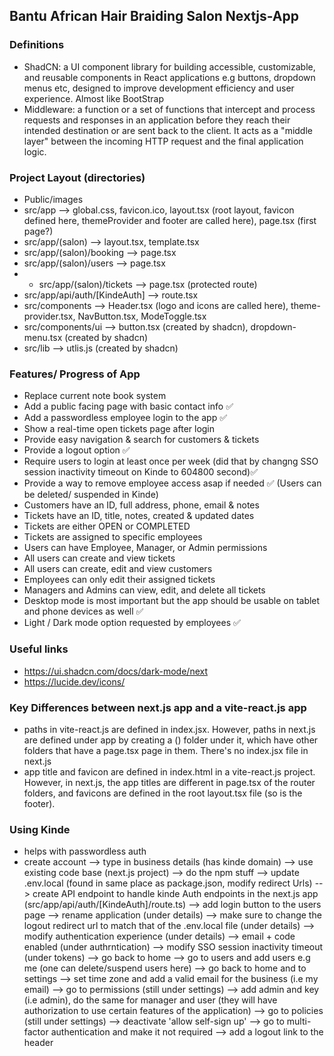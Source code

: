 ## Bantu African Hair Braiding Salon Nextjs-App
### Definitions
- ShadCN: a UI component library for building accessible, customizable, and reusable components in React applications e.g buttons, dropdown menus etc, designed to improve development efficiency and user experience. Almost like BootStrap
- Middleware: a function or a set of functions that intercept and process requests and responses in an application before they reach their intended destination or are sent back to the client. It acts as a "middle layer" between the incoming HTTP request and the final application logic. 

### Project Layout (directories)
- Public/images
- src/app --> global.css, favicon.ico, layout.tsx (root layout, favicon defined here, themeProvider and footer are called here), page.tsx (first page?)
- src/app/(salon) --> layout.tsx, template.tsx
- src/app/(salon)/booking --> page.tsx
- src/app/(salon)/users --> page.tsx
- - src/app/(salon)/tickets --> page.tsx (protected route)
- src/app/api/auth/[KindeAuth] --> route.tsx
- src/components --> Header.tsx (logo and icons are called here), theme-provider.tsx, NavButton.tsx, ModeToggle.tsx
- src/components/ui --> button.tsx (created by shadcn), dropdown-menu.tsx (created by shadcn)
- src/lib --> utlis.js (created by shadcn)

### Features/ Progress of App
- Replace current note book system 
- Add a public facing page with basic contact info ✅
 - Add a passwordless employee login to the app ✅
 - Show a real-time open tickets page after login
 - Provide easy navigation & search for customers & tickets
 - Provide a logout option ✅
 - Require users to login at least once per week (did that by changng SSO session inactivity timeout on Kinde to 604800 second)✅
 - Provide a way to remove employee access asap if needed ✅ (Users can be deleted/ suspended in Kinde)
 - Customers have an ID, full address, phone, email & notes
 - Tickets have an ID, title, notes, created & updated dates
 - Tickets are either OPEN or COMPLETED
 - Tickets are assigned to specific employees
 - Users can have Employee, Manager, or Admin permissions 
 - All users can create and view tickets
 - All users can create, edit and view customers
 - Employees can only edit their assigned tickets
 - Managers and Admins can view, edit, and delete all tickets
 - Desktop mode is most important but the app should be usable on tablet and phone devices as well ✅
 - Light / Dark mode option requested by employees ✅

### Useful links
- https://ui.shadcn.com/docs/dark-mode/next
- https://lucide.dev/icons/
  
### Key Differences between next.js app and a vite-react.js app
- paths in vite-react.js are defined in index.jsx. However, paths in next.js are defined under app by creating a () folder under it, which have other folders that have a page.tsx page in them. There's no index.jsx file in next.js
- app title and favicon are defined in index.html in a vite-react.js project. However, in next.js, the app titles are different in page.tsx of the router folders, and favicons are defined in the root layout.tsx file (so is the footer).

### Using Kinde
- helps with passwordless auth
- create account --> type in business details (has kinde domain) --> use existing code base (next.js project) --> do the npm stuff --> update .env.local (found in same place as package.json, modify redirect Urls) --> create API endpoint to handle kinde Auth endpoints in the next.js app (src/app/api/auth/[KindeAuth]/route.ts) --> add login button to the users page --> rename application (under details) --> make sure to change the logout redirect url to match that of the .env.local file (under details) --> modify authentication experience (under details) --> email + code enabled (under authrntication) --> modify SSO session inactivity timeout (under tokens) --> go back to home --> go to users and add users e.g me (one can delete/suspend users here) --> go back to home and to settings --> set time zone and add a valid email for the business (i.e my email) --> go to permissions (still under settings) --> add admin and key (i.e admin), do the same for manager and user (they will have authorization to use certain features of the application) --> go to policies (still under settings) --> deactivate 'allow self-sign up' --> go to multi-factor authentication and make it not required --> add a logout link to the header
